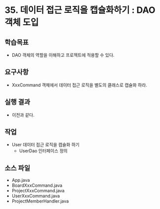 # 35. 데이터 접근 로직을 캡슐화하기 : DAO 객체 도입

## 학습목표

- DAO 객체의 역할을 이해하고 프로젝트에 적용할 수 있다.

## 요구사항

- XxxCommand 객체에서 데이터 접근 로직을 별도의 클래스로 캡슐화 하라.

## 실행 결과

- 이전과 같다.

## 작업

- User 데이터 접근 로직을 캡슐화 하기
  - UserDao 인터페이스 정의
 
## 소스 파일

- App.java
- BoardXxxCommand.java 
- ProjectXxxCommand.java
- UserXxxCommand.java
- ProjectMemberHandler.java